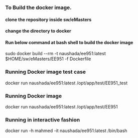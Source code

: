 ### To Build the docker image.
#### clone the repository inside sw/eMasters
#### change the directory to docker
#### Run below command at bash shell to build the docker image

sudo docker build --rm -t naushada/ee951:latest $HOME/sw/eMasters/EE951 -f Dockerfile

### Running Docker image test case
docker run naushada/ee951:latest /opt/app/test/EE951_test

### Running Docker image
docker run naushada/ee951:latest /opt/app/test/EE951

### Running in interactive fashion
docker run -h mahmed -it naushada/ee951:latest /bin/bash

